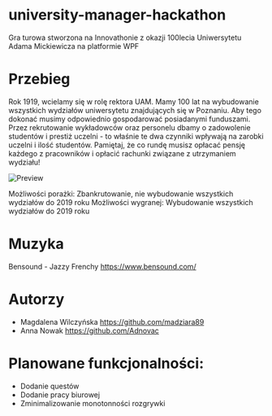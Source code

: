 # university-manager-hackathon
Gra turowa stworzona na Innovathonie z okazji 100lecia Uniwersytetu Adama Mickiewicza na platformie WPF

# Przebieg
Rok 1919, wcielamy się w rolę rektora UAM. Mamy 100 lat na wybudowanie wszystkich wydziałów uniwersytetu znajdujących się w Poznaniu. Aby tego dokonać musimy odpowiednio gospodarować posiadanymi funduszami. Przez rekrutowanie wykładowców oraz personelu dbamy o zadowolenie studentów i prestiż uczelni - to właśnie te dwa czynniki wpływają na zarobki uczelni i ilość studentów. Pamiętaj, że co rundę musisz opłacać pensję każdego z pracowników i opłacić rachunki związane z utrzymaniem wydziału!

![Preview](https://image.ibb.co/hR2xzd/tmp.png)

Możliwości porażki: Zbankrutowanie, nie wybudowanie wszystkich wydziałów do 2019 roku
Możliwości wygranej: Wybudowanie wszystkich wydziałów do 2019 roku

# Muzyka
 Bensound - Jazzy Frenchy 
 https://www.bensound.com/
 
# Autorzy
+ Magdalena Wilczyńska https://github.com/madziara89 
+ Anna Nowak https://github.com/Adnovac

# Planowane funkcjonalności:
+ Dodanie questów
+ Dodanie pracy biurowej
+ Zminimalizowanie monotonności rozgrywki
